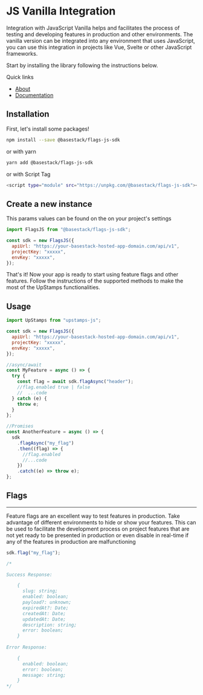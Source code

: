 # JS Vanilla Integration

Integration with JavaScript Vanilla helps and facilitates the process of testing and developing features in production and other environments. The vanilla version can be integrated into any environment that uses JavaScript, you can use this integration in projects like Vue, Svelte or other JavaScript frameworks.

Start by installing the library following the instructions below.

Quick links

- [About](https://basestack.co/)
- [Documentation](https://docs.basestack.co/)

## Installation

First, let's install some packages!

```bash
npm install --save @basestack/flags-js-sdk
```

or with yarn

```bash
yarn add @basestack/flags-js-sdk
```

or with Script Tag

```bash
<script type="module" src="https://unpkg.com/@basestack/flags-js-sdk"></script>
```

## Create a new instance

This params values can be found on the on your project's settings

```js
import FlagsJS from "@basestack/flags-js-sdk";

const sdk = new FlagsJS({
  apiUrl: "https://your-basestack-hosted-app-domain.com/api/v1",
  projectKey: "xxxxx",
  envKey: "xxxxx",
});
```

That's it! Now your app is ready to start using feature flags and other features. Follow the instructions of the supported methods to make the most of the UpStamps functionalities.

## Usage

```js
import UpStamps from "upstamps-js";

const sdk = new FlagsJS({
  apiUrl: "https://your-basestack-hosted-app-domain.com/api/v1",
  projectKey: "xxxxx",
  envKey: "xxxxx",
});

//async/await
const MyFeature = async () => {
  try {
    const flag = await sdk.flagAsync("header");
    //flag.enabled true | false
    //  ...code
  } catch (e) {
    throw e;
  }
};

//Promises
const AnotherFeature = async () => {
  sdk
    .flagAsync("my_flag")
    .then((flag) => {
      //flag.enabled
      //...code
    })
    .catch((e) => throw e);
};
```

## Flags

---

Feature flags are an excellent way to test features in production. Take advantage of different environments to hide or show your features. This can be used to facilitate the development process on project features that are not yet ready to be presented in production or even disable in real-time if any of the features in production are malfunctioning

```js
sdk.flag("my_flag");

/*

Success Response: 

    { 
      slug: string;
      enabled: boolean;
      payload?: unknown;
      expiredAt?: Date;
      createdAt: Date;
      updatedAt: Date;
      description: string;
      error: boolean;
    }
  
Error Response: 

    {
      enabled: boolean;
      error: boolean;
      message: string;
    }
*/
```
